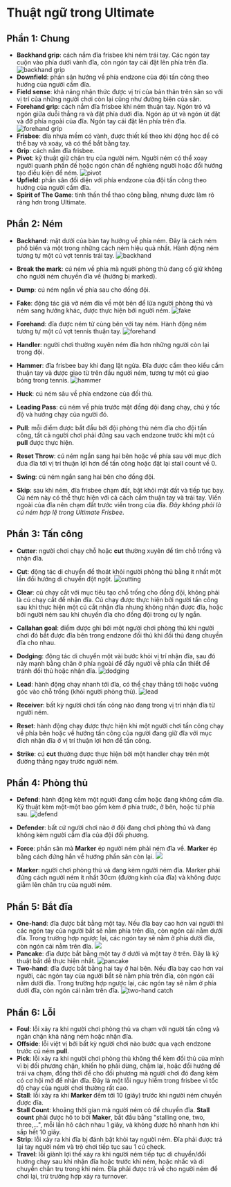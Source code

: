 # Thuật ngữ trong Ultimate

## Phần 1: Chung
- **Backhand grip**: cách nắm đĩa frisbee khi ném trái tay. Các ngón tay cuộn vào phía dưới vành đĩa, còn ngón tay cái đặt lên phía trên đĩa.
  ![backhand grip](../media/terms/backhand-grip.png)
- **Downfield**: phần sân hướng về phía endzone của đội tấn công theo hướng của người cầm đĩa.
- **Field sense**: khả năng nhận thức được vị trí của bản thân trên sân so với vị trí của những người chơi còn lại cũng như đường biên của sân.
- **Forehand grip**: cách nắm đĩa frisbee khi ném thuận tay. Ngón trỏ vả ngón giữa duỗi thẳng ra và đặt phía dưới đĩa. Ngón áp út và ngón út đặt và đỡ phía ngoài của đĩa. Ngón tay cái đặt lên phía trên đĩa.
  ![forehand grip](../media/terms/forehand-grip.png "forehand grip")
- **Frisbee**: đĩa nhựa mềm có vành, được thiết kế theo khí động học để có thể bay và xoáy, và có thể bắt bằng tay.
- **Grip**: cách nắm đĩa frisbee.
- **Pivot**: kỹ thuật giữ chân trụ của người ném. Người ném có thể xoay người quanh phần đế hoặc ngón chân để nghiêng người hoặc đổi hướng tạo điều kiện để ném.
  ![](../media/terms/pivot.png "pivot")
- **Upfield**: phần sân đối diện với phía endzone của đội tấn công theo hướng của người cầm đĩa.
- **Spirit of The Game**: tinh thần thể thao công bằng, nhưng được làm rõ ràng hơn trong Ultimate.

## Phần 2: Ném

- **Backhand**: mặt dưới của bàn tay hướng về phía ném. Đây là cách ném phổ biến và một trong những cách ném hiệu quả nhất. Hành động ném tương tự một cú vợt tennis trái tay.
  ![](../media/terms/backhand.png "backhand")

- **Break the mark**: cú ném về phía mà người phòng thủ đang cố giữ không cho người ném chuyền đĩa về (hướng bị marked).
- **Dump**: cú ném ngắn về phía sau cho đồng đội.
- **Fake**: động tác giả vờ ném đĩa về một bên để lừa người phòng thủ và ném sang hướng khác, được thực hiện bởi người ném.
  ![](../media/terms/fake.png "fake")

- **Forehand**: đĩa được ném từ cùng bên với tay ném. Hành động ném tương tự một cú vợt tennis thuận tay.
  ![](../media/terms/forehand.png "forehand")

- **Handler**: người chơi thường xuyên ném đĩa hơn những người còn lại trong đội.
- **Hammer**: đĩa frisbee bay khi đang lật ngửa. Đĩa được cầm theo kiểu cầm thuận tay và được giao từ trên đầu người ném, tương tự một cú giao bóng trong tennis.
  ![](../media/terms/hammer.png "hammer")

- **Huck**: cú ném sâu về phía endzone của đối thủ.
- **Leading Pass**: cú ném về phía trước mặt đồng đội đang chạy, chú ý tốc độ và hướng chạy của người đó.
- **Pull**: mỗi điểm được bắt đầu bởi đội phòng thủ ném đĩa cho đội tấn công, tất cả người chơi phải đứng sau vạch endzone trước khi một cú **pull** được thực hiện.
- **Reset Throw**: cú ném ngắn sang hai bên hoặc về phía sau với mục đích đưa đĩa tới vị trí thuận lợi hơn để tấn công hoặc đặt lại stall count về 0.
- **Swing**: cú ném ngắn sang hai bên cho đồng đội.
- **Skip**: sau khi ném, đĩa frisbee chạm đất, bật khỏi mặt đất và tiếp tục bay. Cú ném này có thể thực hiện với cả cách cầm thuận tay và trái tay. Viền ngoài của đĩa nên chạm đất trước viền trong của đĩa. *Đây không phải là cú ném hợp lệ trong Ultimate Frisbee*.

## Phần 3: Tấn công
- **Cutter**: người chơi chạy chỗ hoặc **cut** thường xuyên để tìm chỗ trống và nhận đĩa.
- **Cut**: động tác di chuyển để thoát khỏi người phòng thủ bằng ít nhất một lần đổi hướng di chuyển đột ngột.
  ![](../media/terms/cut.png "cutting")

- **Clear**: cú chạy cắt với mục tiêu tạo chỗ trống cho đồng đội, không phải là cú chạy cắt để nhận đĩa. Cú chạy được thực hiện bởi người tấn công sau khi thực hiện một cú cắt nhận đĩa nhưng không nhận được đĩa, hoặc bởi người ném sau khi chuyền đĩa cho đồng đội trong cự ly ngắn.
- **Callahan goal**: điểm được ghi bởi một người chơi phòng thủ khi người chơi đó bắt được đĩa bên trong endzone đối thủ khi đối thủ đang chuyền đĩa cho nhau.
- **Dodging**: động tác di chuyển một vài bước khỏi vị trí nhận đĩa, sau đó nảy mạnh bằng chân ở phía ngoài để đẩy người về phía cần thiết để tránh đối thủ hoặc nhận đĩa.
  ![](../media/terms/dodging.png "dodging")

- **Lead**: hành động chạy nhanh tới đĩa, có thể chạy thẳng tới hoặc vuông góc vào chỗ trống (khỏi người phòng thủ).
  ![](../media/terms/lead.png "lead")

- **Receiver**: bất kỳ người chơi tấn công nào đang trong vị trí nhận đĩa từ người ném.
- **Reset**: hành động chạy được thực hiện khi một người chơi tấn công chạy về phía bên hoặc về hướng tấn công của người  đang giữ đĩa với mục đích nhận đĩa ở vị trí thuận lợi hơn để tấn công.
- **Strike**: cú **cut** thường được thực hiện bởi một handler chạy trên một đường thẳng ngay trước người ném.

## Phần 4: Phòng thủ

- **Defend**: hành động kèm một người đang cầm hoặc đang không cầm đĩa. Kỹ thuật kèm một-một bao gồm kèm ở phía trước, ở bên, hoặc từ phía sau.
  ![](../media/terms/defend.png "defend")

- **Defender**: bất cứ người chơi nào ở đội đang chơi phòng thủ và đang không kèm người cầm đĩa của đội đối phương.
- **Force**: phần sân mà **Marker** ép người ném phải ném đĩa về. **Marker** ép bằng cách đứng hẳn về hướng phần sân còn lại.
  ![](../media/terms/mark.png)

- **Marker**: người chơi phòng thủ và đang kèm người ném đĩa. Marker phải đứng cách người ném ít nhất 30cm (đường kính của đĩa) và không được giẫm lên chân trụ của người ném.

## Phần 5: Bắt đĩa

- **One-hand**: đĩa được bắt bằng một tay. Nếu đĩa bay cao hơn vai người thì các ngón tay của người bắt sẽ nằm phía trên đĩa, còn ngón cái nằm dưới đĩa. Trong trường hợp ngược lại, các ngón tay sẽ nằm ở phía dưới đĩa, còn ngón cái nằm trên đĩa.
  ![](../media/terms/one-hand.png)
- **Pancake**: đĩa được bắt bằng một tay ở dưới và một tay ở trên. Đây là kỹ thuật bắt dễ thực hiện nhất.
  ![](../media/terms/pancake.png "pancake")
- **Two-hand**: đĩa được bắt bằng hai tay ở hai bên. Nếu đĩa bay cao hơn vai người, các ngón tay của người bắt sẽ nằm phía trên đĩa, còn ngón cái nằm dưới đĩa. Trong trường hợp ngược lại, các ngón tay sẽ nằm ở phía dưới đĩa, còn ngón cái nằm trên đĩa.
  ![](../media/terms/two-hand.png "two-hand catch")

## Phần 6: Lỗi

- **Foul**: lỗi xảy ra khi người chơi phòng thủ va chạm với người tấn công và ngăn chặn khả năng ném hoặc nhận đĩa.
- **Offside**: lỗi việt vị bởi bất kỳ người chơi nào bước qua vạch endzone trước cú ném **pull**.
- **Pick**: lỗi xảy ra khi người chơi phòng thủ không thể kèm đối thủ của mình vì bị đối phương chặn, khiến họ phải dừng, chậm lại, hoặc đổi hướng để trái va chạm, đồng thời để cho đối phương mà người chơi đó đang kèm có cơ hội mở để nhận đĩa. Đây là một lỗi nguy hiểm trong frisbee vì tốc độ chạy của người chơi thường rất cao.
- **Stall**: lỗi xảy ra khi **Marker** đếm tới 10 (giây) trước khi người ném chuyền được đĩa.
- **Stall Count**: khoảng thời gian mà người ném có để chuyền đĩa. **Stall count** phải được hô to bởi **Maker**, bắt đầu bằng "stalling one, two, three,...", mỗi lần hô cách nhau 1 giây, và không được hô nhanh hơn khi sắp hết 10 giây.
- **Strip**: lỗi xảy ra khi đĩa bị đánh bật khỏi tay người ném. Đĩa phải được trả lại tay người ném và trò chơi tiếp tục sau 1 cú check.
- **Travel**: lỗi giành lợi thế xảy ra khi người ném tiếp tục di chuyển/đổi hướng chạy sau khi nhận đĩa hoặc trước khi ném, hoặc nhấc và di chuyển chân trụ trong khi ném. Đĩa phải được trả về cho người ném để chơi lại, trừ trường hợp xảy ra turnover.

